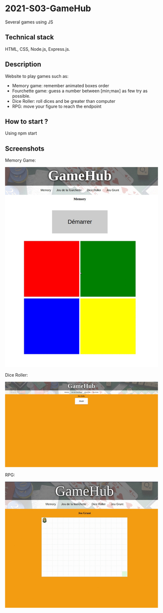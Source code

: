 # 2021-S03-GameHub

Several games using JS

## Technical stack

HTML, CSS, Node.js, Express.js.

## Description

Website to play games such as:

- Memory game: remember animated boxes order
- Fourchette game: guess a number between [min;max] as few try as possible.
- Dice Roller: roll dices and be greater than computer
- RPG: move your figure to reach the endpoint

## How to start ?

Using npm start

## Screenshots

Memory Game: <br>

![GIF Memory Game](https://github.com/Pablomex/2021-GamesHub-Pablo/blob/main/2021-GamesHub-ScreenShots/MemoryGame.gif)

Dice Roller: <br>

![GIF Dice Roller](https://github.com/Pablomex/2021-GamesHub-Pablo/blob/main/2021-GamesHub-ScreenShots/DiceRoller.gif)

RPG: <br>

![GIF RPG Game](https://github.com/Pablomex/2021-GamesHub-Pablo/blob/main/2021-GamesHub-ScreenShots/RPGGame.gif)
